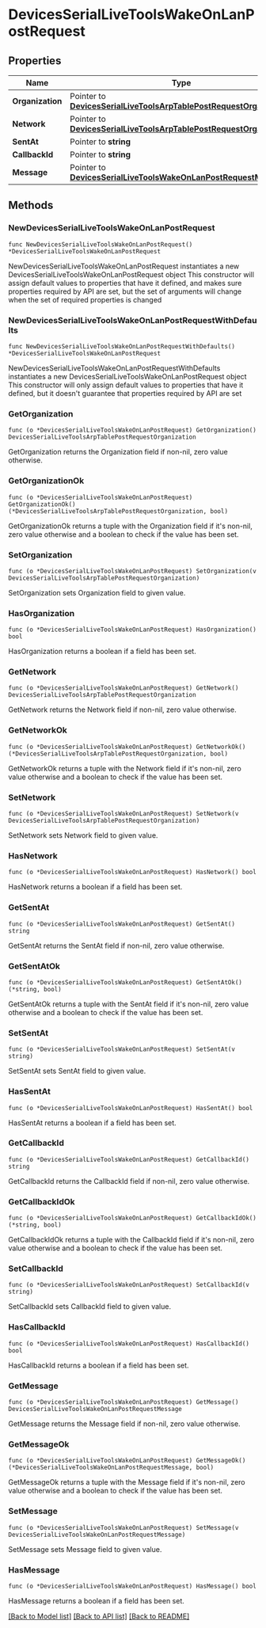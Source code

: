 # DevicesSerialLiveToolsWakeOnLanPostRequest

## Properties

Name | Type | Description | Notes
------------ | ------------- | ------------- | -------------
**Organization** | Pointer to [**DevicesSerialLiveToolsArpTablePostRequestOrganization**](DevicesSerialLiveToolsArpTablePostRequestOrganization.md) |  | [optional] 
**Network** | Pointer to [**DevicesSerialLiveToolsArpTablePostRequestOrganization**](DevicesSerialLiveToolsArpTablePostRequestOrganization.md) |  | [optional] 
**SentAt** | Pointer to **string** |  | [optional] 
**CallbackId** | Pointer to **string** |  | [optional] 
**Message** | Pointer to [**DevicesSerialLiveToolsWakeOnLanPostRequestMessage**](DevicesSerialLiveToolsWakeOnLanPostRequestMessage.md) |  | [optional] 

## Methods

### NewDevicesSerialLiveToolsWakeOnLanPostRequest

`func NewDevicesSerialLiveToolsWakeOnLanPostRequest() *DevicesSerialLiveToolsWakeOnLanPostRequest`

NewDevicesSerialLiveToolsWakeOnLanPostRequest instantiates a new DevicesSerialLiveToolsWakeOnLanPostRequest object
This constructor will assign default values to properties that have it defined,
and makes sure properties required by API are set, but the set of arguments
will change when the set of required properties is changed

### NewDevicesSerialLiveToolsWakeOnLanPostRequestWithDefaults

`func NewDevicesSerialLiveToolsWakeOnLanPostRequestWithDefaults() *DevicesSerialLiveToolsWakeOnLanPostRequest`

NewDevicesSerialLiveToolsWakeOnLanPostRequestWithDefaults instantiates a new DevicesSerialLiveToolsWakeOnLanPostRequest object
This constructor will only assign default values to properties that have it defined,
but it doesn't guarantee that properties required by API are set

### GetOrganization

`func (o *DevicesSerialLiveToolsWakeOnLanPostRequest) GetOrganization() DevicesSerialLiveToolsArpTablePostRequestOrganization`

GetOrganization returns the Organization field if non-nil, zero value otherwise.

### GetOrganizationOk

`func (o *DevicesSerialLiveToolsWakeOnLanPostRequest) GetOrganizationOk() (*DevicesSerialLiveToolsArpTablePostRequestOrganization, bool)`

GetOrganizationOk returns a tuple with the Organization field if it's non-nil, zero value otherwise
and a boolean to check if the value has been set.

### SetOrganization

`func (o *DevicesSerialLiveToolsWakeOnLanPostRequest) SetOrganization(v DevicesSerialLiveToolsArpTablePostRequestOrganization)`

SetOrganization sets Organization field to given value.

### HasOrganization

`func (o *DevicesSerialLiveToolsWakeOnLanPostRequest) HasOrganization() bool`

HasOrganization returns a boolean if a field has been set.

### GetNetwork

`func (o *DevicesSerialLiveToolsWakeOnLanPostRequest) GetNetwork() DevicesSerialLiveToolsArpTablePostRequestOrganization`

GetNetwork returns the Network field if non-nil, zero value otherwise.

### GetNetworkOk

`func (o *DevicesSerialLiveToolsWakeOnLanPostRequest) GetNetworkOk() (*DevicesSerialLiveToolsArpTablePostRequestOrganization, bool)`

GetNetworkOk returns a tuple with the Network field if it's non-nil, zero value otherwise
and a boolean to check if the value has been set.

### SetNetwork

`func (o *DevicesSerialLiveToolsWakeOnLanPostRequest) SetNetwork(v DevicesSerialLiveToolsArpTablePostRequestOrganization)`

SetNetwork sets Network field to given value.

### HasNetwork

`func (o *DevicesSerialLiveToolsWakeOnLanPostRequest) HasNetwork() bool`

HasNetwork returns a boolean if a field has been set.

### GetSentAt

`func (o *DevicesSerialLiveToolsWakeOnLanPostRequest) GetSentAt() string`

GetSentAt returns the SentAt field if non-nil, zero value otherwise.

### GetSentAtOk

`func (o *DevicesSerialLiveToolsWakeOnLanPostRequest) GetSentAtOk() (*string, bool)`

GetSentAtOk returns a tuple with the SentAt field if it's non-nil, zero value otherwise
and a boolean to check if the value has been set.

### SetSentAt

`func (o *DevicesSerialLiveToolsWakeOnLanPostRequest) SetSentAt(v string)`

SetSentAt sets SentAt field to given value.

### HasSentAt

`func (o *DevicesSerialLiveToolsWakeOnLanPostRequest) HasSentAt() bool`

HasSentAt returns a boolean if a field has been set.

### GetCallbackId

`func (o *DevicesSerialLiveToolsWakeOnLanPostRequest) GetCallbackId() string`

GetCallbackId returns the CallbackId field if non-nil, zero value otherwise.

### GetCallbackIdOk

`func (o *DevicesSerialLiveToolsWakeOnLanPostRequest) GetCallbackIdOk() (*string, bool)`

GetCallbackIdOk returns a tuple with the CallbackId field if it's non-nil, zero value otherwise
and a boolean to check if the value has been set.

### SetCallbackId

`func (o *DevicesSerialLiveToolsWakeOnLanPostRequest) SetCallbackId(v string)`

SetCallbackId sets CallbackId field to given value.

### HasCallbackId

`func (o *DevicesSerialLiveToolsWakeOnLanPostRequest) HasCallbackId() bool`

HasCallbackId returns a boolean if a field has been set.

### GetMessage

`func (o *DevicesSerialLiveToolsWakeOnLanPostRequest) GetMessage() DevicesSerialLiveToolsWakeOnLanPostRequestMessage`

GetMessage returns the Message field if non-nil, zero value otherwise.

### GetMessageOk

`func (o *DevicesSerialLiveToolsWakeOnLanPostRequest) GetMessageOk() (*DevicesSerialLiveToolsWakeOnLanPostRequestMessage, bool)`

GetMessageOk returns a tuple with the Message field if it's non-nil, zero value otherwise
and a boolean to check if the value has been set.

### SetMessage

`func (o *DevicesSerialLiveToolsWakeOnLanPostRequest) SetMessage(v DevicesSerialLiveToolsWakeOnLanPostRequestMessage)`

SetMessage sets Message field to given value.

### HasMessage

`func (o *DevicesSerialLiveToolsWakeOnLanPostRequest) HasMessage() bool`

HasMessage returns a boolean if a field has been set.


[[Back to Model list]](../README.md#documentation-for-models) [[Back to API list]](../README.md#documentation-for-api-endpoints) [[Back to README]](../README.md)


